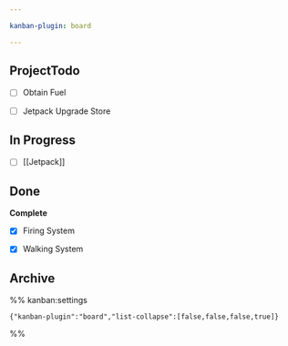 ```yaml
---

kanban-plugin: board

---
```


## ProjectTodo

- [ ] Obtain Fuel
- [ ] Jetpack Upgrade Store


## In Progress

- [ ] [[Jetpack]]


## Done

**Complete**
- [x] Firing System
- [x] Walking System


## Archive





%% kanban:settings
```
{"kanban-plugin":"board","list-collapse":[false,false,false,true]}
```
%%